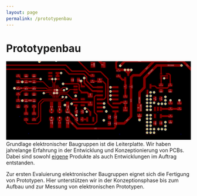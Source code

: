 ```yaml
---
layout: page
permalink: /prototypenbau
---
```


# Prototypenbau

![](/assets/img/ScreenshotKiCAD.png "KiCAD layout")
Grundlage elektronischer Baugruppen ist die Leiterplatte. Wir haben jahrelange Erfahrung in der Entwicklung und Konzeptionierung von PCBs. Dabei sind sowohl [eigene](https://www.tindie.com/products/l2electron/led-christmastree-or-das-tannenbaumchen/) Produkte als auch Entwicklungen im Auftrag entstanden. 

Zur ersten Evaluierung elektronischer Baugruppen eignet sich die Fertigung von Prototypen. Hier unterstützen wir in der Konzeptionsphase bis zum Aufbau und zur Messung von elektronischen Prototypen.